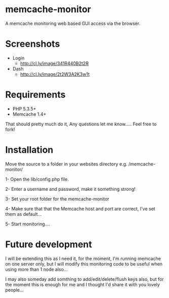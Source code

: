 memcache-monitor
================

A memcache monitoring web based GUI access via the browser.

Screenshots
================

* Login
  * http://cl.ly/image/341R440B2t2R
* Dash
  * http://cl.ly/image/2t2W3A2K3w1t


Requirements
================

* PHP 5.3.5+
* Memcache 1.4+

That should pretty much do it, Any questions let me know..... Feel free to fork!

Installation
================

Move the source to a folder in your websites directory e.g. /memcache-monitor/

1- Open the lib/config.php file.

2- Enter a username and password, make it something strong!

3- Set your root folder for the memcache-monitor

4- Make sure that that the Memcache host and port are correct, I've set them as default...

5- Start monitoring....

Future development
================

I will be extending this as I need it, for the moment, I'm running memcache on one server only, but I will modify this monitoring code to be useful when using more than 1 node also...

I may also someday add somthing to add/edit/delete/flush keys also, but for the moment this is enough for me and I thought I'd share it with you lovely people...